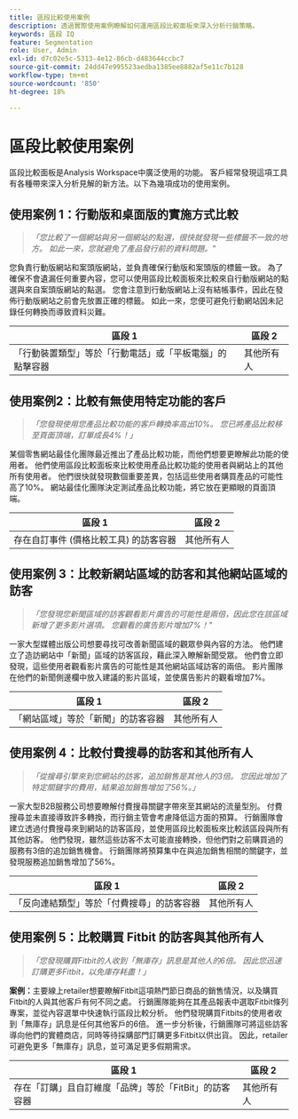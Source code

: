 ```yaml
---
title: 區段比較使用案例
description: 透過實際使用案例瞭解如何運用區段比較面板來深入分析行銷策略。
keywords: 區段 IQ
feature: Segmentation
role: User, Admin
exl-id: d7c02e5c-5313-4e12-86cb-d483644ccbc7
source-git-commit: 24dd47e995523aedba1385ee8882af5e11c7b128
workflow-type: tm+mt
source-wordcount: '850'
ht-degree: 18%

---
```


# 區段比較使用案例

區段比較面板是Analysis Workspace中廣泛使用的功能。 客戶經常發現這項工具有各種帶來深入分析見解的新方法。以下為幾項成功的使用案例。

## 使用案例 1：行動版和桌面版的實施方式比較

> *「您比較了一個網站與另一個網站的點選，很快就發現一些標籤不一致的地方。 如此一來，您就避免了產品發行前的資料問題。&quot;*

您負責行動版網站和案頭版網站，並負責確保行動版和案頭版的標籤一致。 為了確保不會遺漏任何重要內容，您可以使用區段比較面板來比較來自行動版網站的點選與來自案頭版網站的點選。 您會注意到行動版網站上沒有結帳事件，因此在發佈行動版網站之前會先放置正確的標籤。 如此一來，您便可避免行動網站因未記錄任何轉換而導致資料災難。

| 區段 1 | 區段 2 |
|--- |--- |
| 「行動裝置類型」等於「行動電話」或「平板電腦」的點擊容器 | 其他所有人 |

## 使用案例2：比較有無使用特定功能的客戶

> *「您發現使用您產品比較功能的客戶轉換率高出10%。 您已將產品比較移至頁面頂端，訂單成長4%！」*

某個零售網站最佳化團隊最近推出了產品比較功能，而他們想要更瞭解此功能的使用者。 他們使用區段比較面板來比較使用產品比較功能的使用者與網站上的其他所有使用者。 他們很快就發現數個重要差異，包括這些使用者購買產品的可能性高了10%。 網站最佳化團隊決定測試產品比較功能，將它放在更顯眼的頁面頂端。

| 區段 1 | 區段 2 |
|--- |--- |
| 存在自訂事件 (價格比較工具) 的訪客容器 | 其他所有人 |

## 使用案例 3：比較新網站區域的訪客和其他網站區域的訪客

> *「您發現您新聞區域的訪客觀看影片廣告的可能性是兩倍，因此您在該區域新增了更多影片選項。 您觀看的廣告影片增加7%！&quot;*

一家大型媒體出版公司想要尋找可改善新聞區域的觀眾參與內容的方法。 他們建立了造訪網站中「新聞」區域的訪客區段，藉此深入瞭解新聞受眾。 他們會立即發現，這些使用者觀看影片廣告的可能性是其他網站區域訪客的兩倍。 影片團隊在他們的新聞側邊欄中放入建議的影片區域，並使廣告影片的觀看增加7%。

| 區段 1 | 區段 2 |
|--- |--- |
| 「網站區域」等於「新聞」的訪客容器 | 其他所有人 |

## 使用案例 4：比較付費搜尋的訪客和其他所有人

> *「從搜尋引擎來到您網站的訪客，追加銷售是其他人的3倍。 您因此增加了特定關鍵字的費用，結果追加銷售增加了56%。」*

一家大型B2B服務公司想要瞭解付費搜尋關鍵字帶來至其網站的流量型別。 付費搜尋並未直接導致許多轉換，而行銷主管會考慮降低這方面的預算。 行銷團隊會建立透過付費搜尋來到網站的訪客區段，並使用區段比較面板來比較該區段與所有其他訪客。 他們發現，雖然這些訪客不太可能直接轉換，但他們對之前購買過的服務有3倍的追加銷售機會。 行銷團隊將預算集中在與追加銷售相關的關鍵字，並發現服務追加銷售增加了56%。

| 區段 1 | 區段 2 |
|--- |--- |
| 「反向連結類型」等於「付費搜尋」的訪客容器 | 其他所有人 |

## 使用案例 5：比較購買 Fitbit 的訪客與其他所有人

> *「您發現購買Fitbit的人收到「無庫存」訊息是其他人的6倍。 因此您迅速訂購更多Fitbit，以免庫存耗盡！」*

**案例：**&#x200B;主要線上retailer想要瞭解Fitbit這項熱門節日商品的銷售情況，以及購買Fitbit的人與其他客戶有何不同之處。 行銷團隊能夠在其產品報表中選取Fitbit條列專案，並從內容選單中快速執行區段比較分析。 他們發現購買Fitbits的使用者收到「無庫存」訊息是任何其他客戶的6倍。 進一步分析後，行銷團隊可將這些訪客導向他們的實體商店，同時等待採購部門訂購更多Fitbit以供出貨。 因此，retailer可避免更多「無庫存」訊息，並可滿足更多假期需求。

| 區段 1 | 區段 2 |
|--- |--- |
| 存在「訂購」且自訂維度「品牌」等於「FitBit」的訪客容器 | 其他所有人 |
